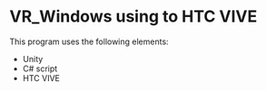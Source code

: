 **VR_Windows using to HTC VIVE**
=
This program uses the following elements:
- Unity
- C# script
- HTC VIVE
